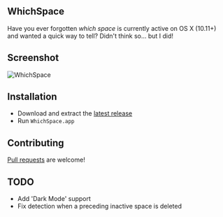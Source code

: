 ## WhichSpace
Have you ever forgotten _which space_ is currently active on OS X (10.11+) and wanted a quick way to tell? Didn't think so... but I did!

## Screenshot
![WhichSpace](https://raw.github.com/gechr/WhichSpace/master/Screenshots/WhichSpace.png)

## Installation
* Download and extract the [latest release](https://github.com/gechr/WhichSpace/releases/latest)
* Run `WhichSpace.app`

## Contributing
[Pull requests](https://github.com/gechr/WhichSpace/pulls) are welcome!

## TODO
* Add 'Dark Mode' support
* Fix detection when a preceding inactive space is deleted
